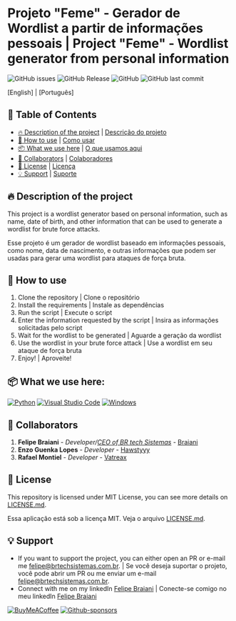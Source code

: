 # Projeto "Feme" - Gerador de Wordlist a partir de informações pessoais | Project "Feme" - Wordlist generator from personal information

![GitHub issues](https://badgen.net/github/issues/Braiani/feme)
![GitHub Release](https://badgen.net/github/release/Braiani/feme)
![GitHub](https://badgen.net/github/license/Braiani/feme)
![GitHub last commit](https://badgen.net/github/last-commit/Braiani/feme)

[English] | [Português]



## 📝 Table of Contents

- [🔥 Description of the project](#-description-of-the-project) | [Descrição do projeto](#-description-of-the-project) 
- [🚀 How to use](#-how-to-use) | [Como usar](#-how-to-use)
- [📦 What we use here](#-what-we-use-here) | [O que usamos aqui](#-what-we-use-here)
- [👷 Collaborators](#-collaborators) | [Colaboradores](#-collaborators)
- [📄 License](#-license) | [Licença](#-license)
- [💡 Support](#-support) | [Suporte](#-support)


## 🔥 Description of the project

This project is a wordlist generator based on personal information, such as name, date of birth, and other information that can be used to generate a wordlist for brute force attacks.

Esse projeto é um gerador de wordlist baseado em informações pessoais, como nome, data de nascimento, e outras informações que podem ser usadas para gerar uma wordlist para ataques de força bruta.

## 🚀 How to use

1. Clone the repository | Clone o repositório
2. Install the requirements | Instale as dependências
3. Run the script | Execute o script
4. Enter the information requested by the script | Insira as informações solicitadas pelo script
5. Wait for the wordlist to be generated | Aguarde a geração da wordlist
6. Use the wordlist in your brute force attack | Use a wordlist em seu ataque de força bruta
7. Enjoy! | Aproveite!


## 📦 What we use here:

[![Python](https://img.shields.io/badge/python-3670A0?style=for-the-badge&logo=python&logoColor=ffdd54)](https://python.org/) [![Visual Studio Code](https://img.shields.io/badge/Visual%20Studio%20Code-0078d7.svg?style=for-the-badge&logo=visual-studio-code&logoColor=white)](https://code.visualstudio.com/) [![Windows](https://img.shields.io/badge/Windows-0078D6?style=for-the-badge&logo=windows&logoColor=white)](https://www.microsoft.com/pt-br/windows/)

## 👷 Collaborators

1. **Felipe Braiani** - *Developer/[CEO of BR tech Sistemas](https://brtechsistemas.com.br/)* - [Braiani](https://github.com/Braiani)
2. **Enzo Guenka Lopes** - *Developer* - [Hawstyyy](https://github.com/Hawstyyy)
3. **Rafael Montiel** - *Developer* - [Vatreax](https://github.com/Vatreax)


## 📄 License

This repository is licensed under MIT License, you can see more details on [LICENSE.md](https://github.com/link_da_licenca).

Essa aplicação está sob a licença MIT. Veja o arquivo [LICENSE.md](https://github.com/link_da_licenca).


## 💡 Support

* If you want to support the project, you can either open an PR or e-mail me [felipe@brtechsistemas.com.br](mailto:felipe@brtechsistemas.com.br). | Se você deseja suportar o projeto, você pode abrir um PR ou me enviar um e-mail [felipe@brtechsistemas.com.br](mailto:felipe@brtechsistemas.com.br).
* Connect with me on my linkedIn [Felipe Braiani](https://www.linkedin.com/in/felipe-gustavo-braiani-santos/) | Conecte-se comigo no meu linkedIn [Felipe Braiani](https://www.linkedin.com/in/felipe-gustavo-braiani-santos/)

[![BuyMeACoffee](https://img.shields.io/badge/Buy%20Me%20a%20Coffee-ffdd00?style=for-the-badge&logo=buy-me-a-coffee&logoColor=black)](https://www.buymeacoffee.com/felipebraiani)
[![Github-sponsors](https://img.shields.io/badge/sponsor-30363D?style=for-the-badge&logo=GitHub-Sponsors&logoColor=#EA4AAA)](https://github.com/sponsors/Braiani)